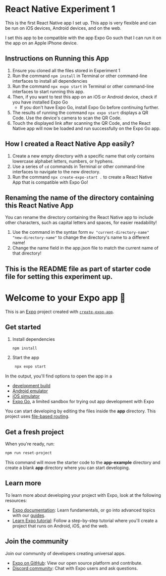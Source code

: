 # React Native Experiment 1

This is the first React Native app I set up. This app is very flexible 
and can be run on iOS devices, Android devices, and on the web. 

I set this app to be compatible with the app Expo Go such that I can run it on 
the app on an Apple iPhone device.

## Instructions on Running this App
1) Ensure you cloned all the files stored in Experiment 1
2) Run the command ```npm install``` in Terminal or other command-line interfaces to install all dependencies
3) Run the command ```npx expo start``` in Terminal or other command-line interfaces to start running this app.
4) Then, if you want to test this app on an iOS or Android device, check if you have installed Expo Go
   * If you don't have Expo Go, install Expo Go before continuing further.
5) The results of running the command ```npx expo start``` displays a QR Code. Use the device's camera to scan the QR Code.
6) Touch the displayed link after scanning the QR Code, and the React Native app will now be loaded and run successfully on the Expo Go app.

## How I created a React Native App easily? 
1) Create a new empty directory with a specific name that only contains lowercase alphabet letters, numbers, or hyphens. 
2) Use a series of ```cd``` commands in Terminal or other command-line interfaces to navigate to the new directory.
3) Run the command ```npx create-expo-start .``` to create a React Native App that is compatible with Expo Go!

## Renaming the name of the directory containing this React Native App
You can rename the directory containing the React Native app to include other characters, such as capital letters and spaces, for easier readability!

1) Use the command in the syntax form ```mv "current-directory-name" "new-directory-name"``` to change the directory's name to a different name!
2) Change the name field in the app.json file to match the current name of that directory!

## This is the README file as part of starter code file for setting this experiment up.
# Welcome to your Expo app 👋

This is an [Expo](https://expo.dev) project created with [`create-expo-app`](https://www.npmjs.com/package/create-expo-app).

## Get started

1. Install dependencies

   ```bash
   npm install
   ```

2. Start the app

   ```bash
    npx expo start
   ```

In the output, you'll find options to open the app in a

- [development build](https://docs.expo.dev/develop/development-builds/introduction/)
- [Android emulator](https://docs.expo.dev/workflow/android-studio-emulator/)
- [iOS simulator](https://docs.expo.dev/workflow/ios-simulator/)
- [Expo Go](https://expo.dev/go), a limited sandbox for trying out app development with Expo

You can start developing by editing the files inside the **app** directory. This project uses [file-based routing](https://docs.expo.dev/router/introduction).

## Get a fresh project

When you're ready, run:

```bash
npm run reset-project
```

This command will move the starter code to the **app-example** directory and create a blank **app** directory where you can start developing.

## Learn more

To learn more about developing your project with Expo, look at the following resources:

- [Expo documentation](https://docs.expo.dev/): Learn fundamentals, or go into advanced topics with our [guides](https://docs.expo.dev/guides).
- [Learn Expo tutorial](https://docs.expo.dev/tutorial/introduction/): Follow a step-by-step tutorial where you'll create a project that runs on Android, iOS, and the web.

## Join the community

Join our community of developers creating universal apps.

- [Expo on GitHub](https://github.com/expo/expo): View our open source platform and contribute.
- [Discord community](https://chat.expo.dev): Chat with Expo users and ask questions.
